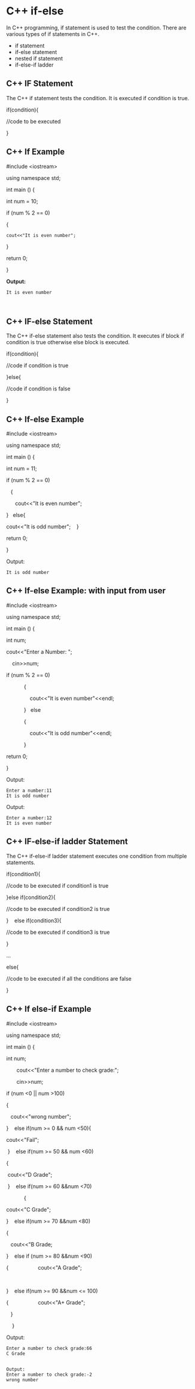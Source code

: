 # C++ if-else

In C++ programming, if statement is used to test the condition. There are various types of if statements in C++.

* if statement
* if-else statement
* nested if statement
* if-else-if ladder

## C++ IF Statement

The C++ if statement tests the condition. It is executed if condition is true.

if\(condition\){

//code to be executed

}

## C++ If Example

\#include &lt;iostream&gt;

using  namespace std;

int  main \(\) {

int num = 10;

if \(num % 2 == 0\)

{

```
cout<<"It is even number";
```

}

return 0;

}

**Output:**

```cpp
It is even number




```

## C++ IF-else Statement

The C++ if-else statement also tests the condition. It executes if block if condition is true otherwise else block is executed.

if\(condition\){    

//code if condition is true  

}else{    

//code if condition is false  

} 

## C++ If-else Example

\#include &lt;iostream&gt;

using  namespace std;  

int main \(\) {  

int num = 11;    

if \(num % 2 == 0\)    

   {    

      cout&lt;&lt;"It is even number";    

}   else{   

cout&lt;&lt;"It is odd number";    }  

return 0;  

}  

Output:

```
It is odd number
```

## C++ If-else Example: with input from user

\#include &lt;iostream&gt;

using namespace std;  

int main \(\) {  

int num;  

cout&lt;&lt;"Enter a Number: ";  

    cin&gt;&gt;num;  

if \(num % 2 == 0\)    

            {    

                cout&lt;&lt;"It is even number"&lt;&lt;endl;    

            }   else

            {    

                cout&lt;&lt;"It is odd number"&lt;&lt;endl;    

            }  

return 0;  

}  

Output:

```
Enter a number:11
It is odd number

```

Output:

```
Enter a number:12
It is even number

```

## C++ IF-else-if ladder Statement

The C++ if-else-if ladder statement executes one condition from multiple statements.

if\(condition1\){    

//code to be executed if condition1 is true  

}else if\(condition2\){    

//code to be executed if condition2 is true  

}    else if\(condition3\){    

//code to be executed if condition3 is true  

}    

...    

else{    

//code to be executed if all the conditions are false  

}    

## C++ If else-if Example

\#include &lt;iostream&gt;

using namespace std;  

int main \(\) {  

int num;  

       cout&lt;&lt;"Enter a number to check grade:";    

       cin&gt;&gt;num;  

if \(num &lt;0 \|\| num &gt;100\)    

{    

   cout&lt;&lt;"wrong number";   

}    else if\(num &gt;= 0 && num &lt;50\){    

cout&lt;&lt;"Fail";    

 }    else if\(num &gt;= 50 && num &lt;60\)    

{                   

 cout&lt;&lt;"D Grade";    

 }    else if\(num &gt;= 60 &&num &lt;70\)    

            {    

cout&lt;&lt;"C Grade";    

}    else if\(num &gt;= 70 &&num &lt;80\)    

{    

   cout&lt;&lt;"B Grade;    

}    else if \(num &gt;= 80 &&num &lt;90\)    

{                    cout&lt;&lt;"A Grade";    

           

}    else if\(num &gt;= 90 &&num &lt;= 100\)    

{                    cout&lt;&lt;"A+ Grade";           

   }    

    }    

Output:

```
Enter a number to check grade:66
C Grade


Output:
Enter a number to check grade:-2
wrong number
```

```

```








